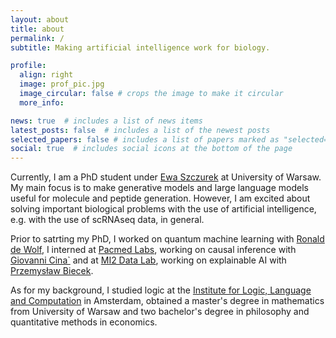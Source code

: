 ```yaml
---
layout: about
title: about
permalink: /
subtitle: Making artificial intelligence work for biology. 

profile:
  align: right
  image: prof_pic.jpg
  image_circular: false # crops the image to make it circular
  more_info:

news: true  # includes a list of news items
latest_posts: false  # includes a list of the newest posts
selected_papers: false # includes a list of papers marked as "selected={true}"
social: true  # includes social icons at the bottom of the page
---
```


Currently, I am a PhD student under [Ewa Szczurek](https://www.mimuw.edu.pl/~szczurek/) at University of Warsaw. My main focus is to make generative models and large language models useful for molecule and peptide generation. However, I am excited about solving important biological problems with the use of artificial intelligence, e.g. with the use of scRNAseq data, in general.  

Prior to satrting my PhD, I worked on quantum machine learning with [Ronald de Wolf](https://homepages.cwi.nl/~rdewolf/), I interned at [Pacmed Labs](https://pacmed.ai/pacmed-labs/), working on causal inference with [Giovanni Cina`](https://sites.google.com/site/homepagegcina/) and at [MI2 Data Lab](https://www.mi2.ai/), working on explainable AI with [Przemysław Biecek](https://pbiecek.github.io/).

As for my background, I studied logic at the [Institute for Logic, Language and Computation](https://www.illc.uva.nl/) in Amsterdam, obtained a master's degree in mathematics from University of Warsaw and two bachelor's degree in philosophy and quantitative methods in economics. 


